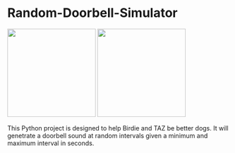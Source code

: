 # Random-Doorbell-Simulator

<img src="https://github.com/stcline/Random-Doorbell-Simulator/assets/22602103/fdd6f1cd-8932-4f13-994d-2c140c881d8d" width="200"/>
<img src="https://github.com/stcline/Random-Doorbell-Simulator/assets/22602103/bd6a1871-b4fc-401c-a9f7-a230c9b2f6fa" width="200"/>

This Python project is designed to help Birdie and TAZ be better dogs.
It will genetrate a doorbell sound at random intervals given a minimum and maximum interval in seconds.
